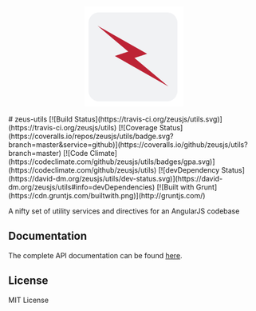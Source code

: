 <p align="center">
    <a href="http://zeusjs.github.io/utils">
        <img alt="ZeusJS Utils" src="https://raw.githubusercontent.com/zeusjs/logo/master/zeus-logo.png" width="200">
    </a>
</p>
# zeus-utils
[![Build Status](https://travis-ci.org/zeusjs/utils.svg)](https://travis-ci.org/zeusjs/utils) [![Coverage Status](https://coveralls.io/repos/zeusjs/utils/badge.svg?branch=master&service=github)](https://coveralls.io/github/zeusjs/utils?branch=master) [![Code Climate](https://codeclimate.com/github/zeusjs/utils/badges/gpa.svg)](https://codeclimate.com/github/zeusjs/utils) [![devDependency Status](https://david-dm.org/zeusjs/utils/dev-status.svg)](https://david-dm.org/zeusjs/utils#info=devDependencies) [![Built with Grunt](https://cdn.gruntjs.com/builtwith.png)](http://gruntjs.com/)

A nifty set of utility services and directives for an AngularJS codebase



## Documentation

The complete API documentation can be found [here](http://zeusjs.github.io/utils).

## License
MIT License
